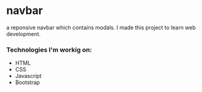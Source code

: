 # navbar
a reponsive navbar which contains modals.
I made this project to learn web development.

### Technologies I'm workig on:

  - HTML
  - CSS
  - Javascript
  - Bootstrap
